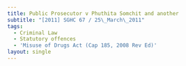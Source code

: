 ```yaml
---
title: Public Prosecutor v Phuthita Somchit and another
subtitle: "[2011] SGHC 67 / 25\_March\_2011"
tags:
  - Criminal Law
  - Statutory offences
  - 'Misuse of Drugs Act (Cap 185, 2008 Rev Ed)'
layout: single
---
```


